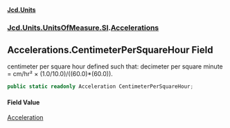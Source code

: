 #### [Jcd.Units](index 'index')
### [Jcd.Units.UnitsOfMeasure.SI](Jcd.Units.UnitsOfMeasure.SI 'Jcd.Units.UnitsOfMeasure.SI').[Accelerations](Accelerations 'Jcd.Units.UnitsOfMeasure.SI.Accelerations')

## Accelerations.CentimeterPerSquareHour Field

centimeter per square hour defined such that: decimeter per square minute = cm/hr² × (1.0/10.0)/((60.0)*(60.0)).

```csharp
public static readonly Acceleration CentimeterPerSquareHour;
```

#### Field Value
[Acceleration](Acceleration 'Jcd.Units.UnitTypes.Acceleration')